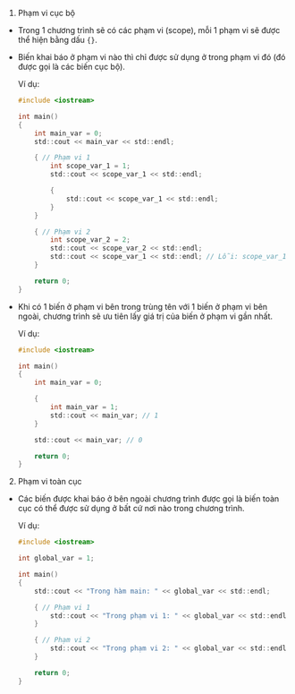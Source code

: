1. Phạm vi cục bộ
- Trong 1 chương trình sẽ có các phạm vi (scope), mỗi 1 phạm vi sẽ được thể hiện bằng dấu `{}`.
- Biến khai báo ở phạm vi nào thì chỉ được sử dụng ở trong phạm vi đó (đó được gọi là các biến cục bộ).

    Ví dụ:
    ```c
    #include <iostream> 

    int main()
    {
        int main_var = 0;
        std::cout << main_var << std::endl;

        { // Phạm vi 1
            int scope_var_1 = 1;
            std::cout << scope_var_1 << std::endl;

            {
                std::cout << scope_var_1 << std::endl;
            }
        }

        { // Phạm vi 2
            int scope_var_2 = 2;
            std::cout << scope_var_2 << std::endl;
            std::cout << scope_var_1 << std::endl; // Lỗi: scope_var_1 was not declared in this scope
        }

        return 0;
    }
    ```
- Khi có 1 biến ở phạm vi bên trong trùng tên với 1 biến ở phạm vi bên ngoài, chương trình sẽ ưu tiên lấy giá trị của biến ở phạm vi gần nhất.

    Ví dụ:
    ```c
    #include <iostream>

    int main()
    {
        int main_var = 0;

        {
            int main_var = 1;
            std::cout << main_var; // 1
        }

        std::cout << main_var; // 0

        return 0;
    }
    ```
2. Phạm vi toàn cục
- Các biến được khai báo ở bên ngoài chương trình được gọi là biến toàn cục có thể được sử dụng ở bất cứ nơi nào trong chương trình.

    Ví dụ:
    ```c
    #include <iostream>

    int global_var = 1;

    int main()
    {
        std::cout << "Trong hàm main: " << global_var << std::endl;

        { // Phạm vi 1
            std::cout << "Trong phạm vi 1: " << global_var << std::endl;
        }

        { // Phạm vi 2
            std::cout << "Trong phạm vi 2: " << global_var << std::endl;
        }

        return 0;
    }
    ```
